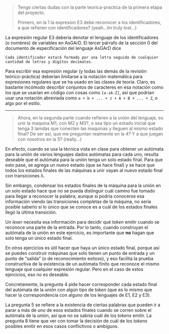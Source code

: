 > Tengo ciertas dudas con la parte teorica-practica de la primera etapa del
> proyecto.
>
> Primero, en la 1 la expresion E3 debe reconocer a los identificadores, a que
> refieren con identificadores? (yeah...Im truly lost...)

La expresión regular E3 debería denotar el lenguaje de los identificadores (o nombres) de variables en AsGArD.  El tercer párrafo de la sección 0 del documento de especificación del lenguaje AsGArD dice

    Cada identificador estará formado por una letra seguida de cualquier cantidad de letras y dígitos decimales.

Para escribir esa expresión regular (y todas las demás de la revisión teórico-práctica) deberían limitarse a la notación matemática para expresiones regulares que se ha usado en las clases de teoría.  Claro, es bastante incómodo describir conjuntos de caracteres en esa notación como los que se usarían en código con cosas como `[a-zA-Z]`, así que podrían usar una notación abreviada como `a + b + ... + z + A + B + ... + Z`, o algo por el estilo.



- - -



> Ahora, en la segunda parte cuando refieren a la unión del lenguaje, es unir
> la maquina M1, con M2 y M3?, o sea tipo un estado inicial que tenga 3 lamdas
> que conecten las maquinas y lleguen al mismo estado final? De ser así, que
> me preguntan realmente en la 4? Y a que juegan con nosotros en la 5?
> (really...) 

En efecto, cuando se usa la técnica vista en clase para obtener un autómata para la unión de varios lenguajes dados autómatas para cada uno, resulta deseable que el autómata para la unión tenga un solo estado final.  Para que esto pase, se agrega un nuevo estado (que se hace final) y se hace que todos los estados finales de las máquinas a unir vayan al nuevo estado final con transiciones λ.

Sin embargo, condensar los estados finales de la máquina para la unión en un solo estado hace que no se pueda distinguir cuál camino fue tomado para llegar a reconocer la palabra; aunque sí podría conocerse esa información viendo las transiciones completas de la máquina, no sería posible saberlo si lo único que se conoce es a cuál de los estados finales llegó la última transición.

Un *lexer* necesita esa información para decidir qué *token* emitir cuando se reconoce una parte de la entrada.  Por lo tanto, cuando construyan el autómata de la unión en este ejercicio, es importante que **no** hagan que solo tenga un único estado final.

En otros ejercicios es útil hacer que haya un único estado final, porque así se pueden construir máquinas que solo tienen un punto de entrada y un punto de “salida” (o de reconocimiento exitoso), y eso facilita la prueba constructiva de la existencia de un autómata finito que reconoce el mismo lenguaje que cualquier expresión regular.  Pero en el caso de estos ejercicios, eso no es deseable.



Concretamente, la pregunta 4 pide hacer corresponder cada estado final del autómata de la unión con algún tipo de *token* (que es lo mismo que hacer la correspondencia con alguno de los lenguajes de E1, E2 y E3).

La pregunta 5 se refiere a la existencia de ciertas palabras que pueden ir a parar a más de uno de esos estados finales cuando se corren sobre el autómata de la unión, así que no se sabría cuál de los *tokens* emitir.  La pregunta 8 tiene que ver con tomar la decisión de cuál de los *tokens* posibles emitir en esos casos conflictivos o ambiguos.
